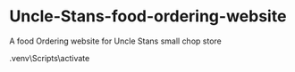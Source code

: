 # Uncle-Stans-food-ordering-website

 A food Ordering website for Uncle Stans small chop store

.venv\Scripts\activate
